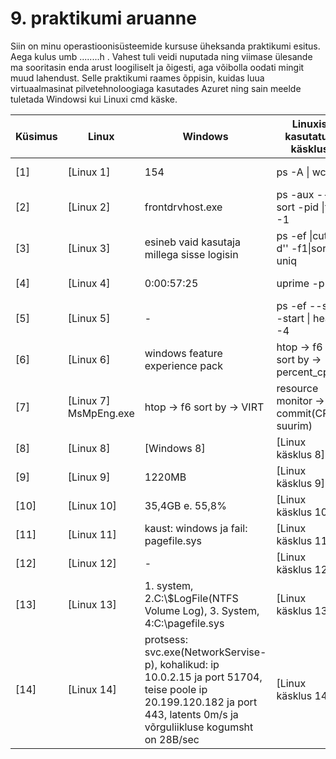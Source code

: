 # 9. praktikumi aruanne 

Siin on minu operastioonisüsteemide kursuse üheksanda praktikumi esitus. Aega kulus umb ........h . Vahest tuli veidi nuputada ning viimase ülesande ma sooritasin enda arust loogiliselt ja õigesti, aga võibolla oodati mingit muud lahendust.
Selle praktikumi raames õppisin, kuidas luua virtuaalmasinat pilvetehnoloogiaga kasutades Azuret ning sain meelde tuletada Windowsi kui Linuxi cmd käske.  <br />

| Küsimus                    | Linux        | Windows      | Linuxis kasutatud käsklus | Windowsis kasutatud tööriist |
|-----------------------------|--------------|--------------|---------------------------|-----------------------------|
| [1]                         | [Linux 1]    | 154  | ps -A \| wc -l | tegumihaldur (task manager) -> jõudlus -> protsessid |
| [2]                         | [Linux 2]    | frontdrvhost.exe | ps -aux --sort -pid \|tail -1      | process explorer -> time |
| [3]                         | [Linux 3]    | esineb vaid kasutaja millega sisse logisin | ps -ef \|cut -d'' -f1\|sort \| uniq       | teumihaldur -> users |
| [4]                         | [Linux 4]    | 0:00:57:25  | uprime -p       | tegumihaldur -> jõudlus -> CPU -> tööaeg |
| [5]                         | [Linux 5]    | - | ps -ef --sort -start \| head -4       | windowsil puudub selline "tegevus" |
| [6]                         | [Linux 6]    | windows feature experience pack | htop -> f6 sort by -> percent_cpu       | [tegumihaldur -> rakenduste ajalugu -> protsessoriaeg |
| [7]                         | [Linux 7]    MsMpEng.exe  | htop -> f6 sort by -> VIRT    | resource monitor -> commit(CPU1 suurim)|
| [8]                         | [Linux 8]    | [Windows 8]  | [Linux käsklus 8]        | resource monitor -> working set |
| [9]                         | [Linux 9]    | 1220MB  | [Linux käsklus 9]        | resource monitor -> physical memory(available) |
| [10]                        | [Linux 10]   | 35,4GB e. 55,8% | [Linux käsklus 10]       | WinDirStat -> c: -> atribuudid |
| [11]                        | [Linux 11]   | kaust: windows ja fail: pagefile.sys| [Linux käsklus 11]       | WinDirStat -> c: -> suurus, kaust on ka seal samas |
| [12]                        | [Linux 12]   | -| [Linux käsklus 12]       | - |
| [13]                        | [Linux 13]   | 1. system, 2.C:\\$LogFile(NTFS Volume Log), 3. System, 4:C:\pagefile.sys | [Linux käsklus 13]       | resource monitor -> disk -> disk activity -> read(mõlemad)/write(mõlemad) |
| [14]                        | [Linux 14]   | protsess: svc.exe(NetworkServise-p), kohalikud: ip 10.0.2.15 ja port 51704, teise poole ip  20.199.120.182 ja port 443, latents 0m/s ja võrguliikluse kogumsht on 28B/sec| [Linux käsklus 14]       | resource monitor -> network |



